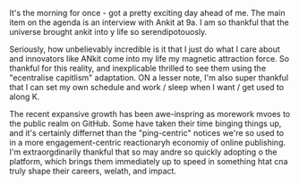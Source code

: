 It's the morning for once - got a pretty exciting day ahead of me. The main item on the agenda is an interview with Ankit at 9a. I am so thankful that the universe brought ankit into y life so serendipotouosly.

Seriously, how unbelievably incredible is it that I just do what I care about and innovators like ANkit come into my life my magnetic attraction force. So thankful for this reality, and inexplicable thrilled to see them using the "ecentralise capitlism" adaptation. ON a lesser note, I'm also super thankful that I can set my own schedule and work / sleep when I want / get used to along K.

The recent expansive growth has been awe-inspring as morework mvoes to the public realm on GitHub. Some have taken their time binging things up, and it's certainly differnet than the "ping-centric" notices we're so used to in a more engagement-centric reactionaryh economiy of online publishing. I'm extraorgdinarily thankful that so may andre so quickly adopting o the platform, which brings them immediately up to speed in something htat cna truly shape their careers, welath, and impact.
